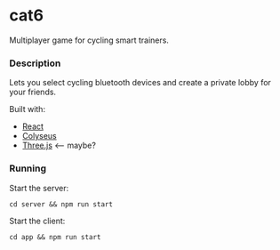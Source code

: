 # cat6
Multiplayer game for cycling smart trainers.

### Description

Lets you select cycling bluetooth devices and create a private lobby for your friends.

Built with:

* [React](https://github.com/facebook/react)
* [Colyseus](https://github.com/colyseus/colyseus)
* [Three.js](https://github.com/mrdoob/three.js) <-- maybe?


### Running

Start the server:

`cd server && npm run start`

Start the client:

`cd app && npm run start`

